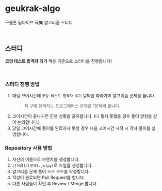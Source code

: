 # geukrak-algo
구름톤 딥다이브 극樂 알고리즘 스터디

<br />

## 스터디

**코딩 테스트 합격자 되기** 책을 기준으로 스터디를 진행합니다!

<br />

### 스터디 진행 방법
1. 매일 코어시간에 `코딩 테스트 합격자 되기` 날짜를 따라가며 알고리즘 문제를 풂니다.
   > 책 구매 전까지는 프로그래머스 문제를 1문제씩 풂니다.
3. 코어시간이 끝나기전 진행 상황을 공유합니다. (다 풀지 못했을 경우 풀이 방향을 같이 논의합니다.)
4. 당일 코어시간에 풀이를 완료하지 못할 경우 다음 코어시간 시작 시 각자 풀이를 설명합니다.

### Repository 사용 방법

1. 자신의 이름으로 브랜치를 생성합니다.
3. `/[이름]/[문제].js(py)`로 파일을 생성합니다.
2. 알고리즘 문제 풀이 소스 코드를 작성합니다.
4. 작성이 완료되면 Pull Request를 합니다.
5. 다른 사람들이 확인 후 Review / Merge 합니다.
